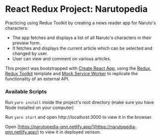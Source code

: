 # React Redux Project: Narutopedia
Practicing using Redux Toolkit by creating a news reader app for Naruto's characters:
- The app fetches and displays a list of all Naruto's characters in their preview form.
- It fetches and displays the current article which can be selected and changed by user.
- User can view and comment on various articles.

This project was bootstrapped with [Create React App](https://github.com/facebook/create-react-app), using the [Redux](https://redux.js.org/), [Redux Toolkit](https://redux-toolkit.js.org/) template and [Mock Service Worker](https://mswjs.io/) to replicate the functionality of an external API.

### Available Scripts
Run `yarn install` inside the project's root directory (make sure you have Node installed on your computer)

Run `yarn start` and open http://localhost:3000 to view it in the browser.

Open [https://narutopedia-qnn.netlify.app/](https://narutopedia-qnn.netlify.app/) to view it in deployed verison.
